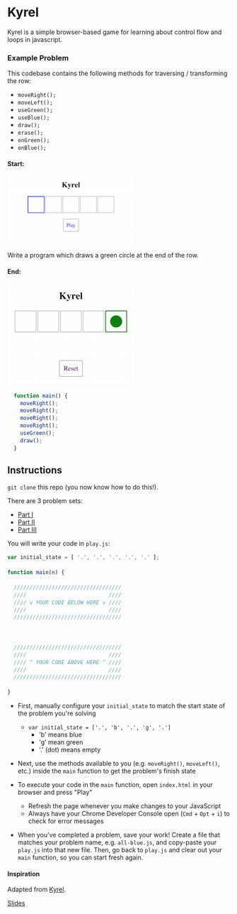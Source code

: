 # Kyrel
Kyrel is a simple browser-based game for learning about control flow and loops in javascript.

### Example Problem
This codebase contains the following methods for traversing / transforming the row:
* `moveRight();`
* `moveLeft();`
* `useGreen();`
* `useBlue();`
* `draw();`
* `erase();`
* `onGreen();`
* `onBlue();`

#### Start:
![](/images/initial_state.png)

Write a program which draws a green circle at the end of the row.

#### End:
![](/images/end_state.png)

``` javascript
  function main() {
    moveRight();
    moveRight();
    moveRight();
    moveRight();
    useGreen();
    draw();
  }
```

## Instructions

`git clone` this repo (you now know how to do this!).

There are 3 problem sets: 
* [Part I](/instructions/part1.md)
* [Part II](/instructions/part2.md)
* [Part III](/instructions/part3.js)

You will write your code in `play.js`:

``` js
var initial_state = [ '.', '.', '.', '.', '.' ];

function main(n) {

  //////////////////////////////////
  ////                          ////
  //// v YOUR CODE BELOW HERE v ////
  ////                          ////
  //////////////////////////////////



  //////////////////////////////////
  ////                          ////
  //// ^ YOUR CODE ABOVE HERE ^ ////
  ////                          ////
  //////////////////////////////////

}
```

* First, manually configure your `initial_state` to match the start state of the problem you're solving
    - `var initial_state = ['.', 'b', '.', 'g', '.']`
        + 'b' means blue
        + 'g' mean green
        + '.' (dot) means empty
* Next, use the methods available to you (e.g. `moveRight()`, `moveLeft()`, etc.) inside the `main` function to get the problem's finish state
* To execute your code in the `main` function, open `index.html` in your browser and press "Play"
    * Refresh the page whenever you make changes to your JavaScript
    * Always have your Chrome Developer Console open (`Cmd` + `Opt` + `i`) to check for error messages

* When you've completed a problem, save your work! Create a file that matches your problem name, e.g. `all-blue.js`, and copy-paste your `play.js` into that new file. Then, go back to `play.js` and clear out your `main` function, so you can start fresh again.

#### Inspiration
Adapted from [Kyrel](https://github.com/kyletns/kyrel).

[Slides](https://docs.google.com/presentation/d/1j47BMDfows4O5rw4UYaYabHhosmZHQ8iKs8A5b-T3Pw/edit?usp=sharing)
